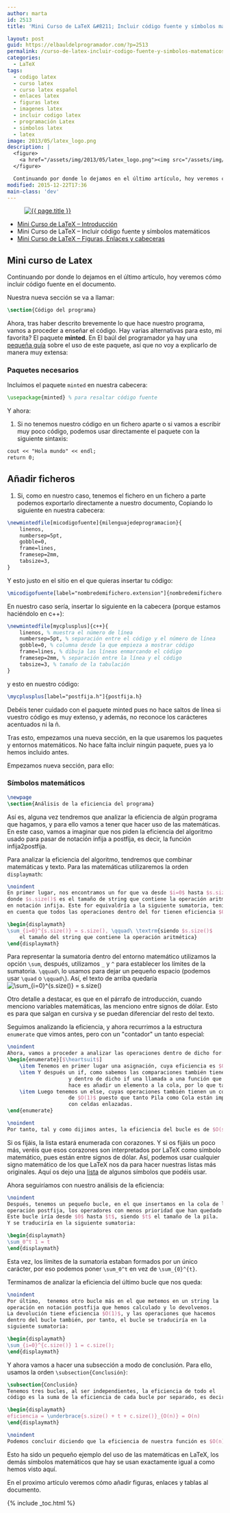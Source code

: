 ```yaml
---
author: marta
id: 2513
title: 'Mini Curso de LaTeX &#8211; Incluir código fuente y símbolos matemáticos'

layout: post
guid: https://elbauldelprogramador.com/?p=2513
permalink: /curso-de-latex-incluir-codigo-fuente-y-simbolos-matematicos/
categories:
  - LaTeX
tags:
  - codigo latex
  - curso latex
  - curso latex español
  - enlaces latex
  - figuras latex
  - imagenes latex
  - incluir codigo latex
  - programación Latex
  - simbolos latex
  - latex
image: 2013/05/latex_logo.png
description: |
  <figure>
    <a href="/assets/img/2013/05/latex_logo.png"><img src="/assets/img/2013/05/latex_logo.png" title="{{ page.title }}" alt="{{ page.title }}" /></a>
  </figure>

  Continuando por donde lo dejamos en el último artículo, hoy veremos cómo incluir código fuente en el documento.
modified: 2015-12-22T17:36
main-class: 'dev'
---
```


<figure>
  <a href="/assets/img/2013/05/latex_logo.png"><img src="/assets/img/2013/05/latex_logo.png" title="{{ page.title }}" alt="{{ page.title }}" /></a>
</figure>

* [Mini Curso de LaTeX &#8211; Introducción][1]
* Mini Curso de LaTeX &#8211; Incluir código fuente y símbolos matemáticos
* [Mini Curso de LaTeX &#8211; Figuras, Enlaces y cabeceras][2]

## Mini curso de Latex

Continuando por donde lo dejamos en el último artículo, hoy veremos cómo incluir código fuente en el documento.

Nuestra nueva sección se va a llamar:

```latex
\section{Código del programa}
```

Ahora, tras haber descrito brevemente lo que hace nuestro programa, vamos a proceder a enseñar el código. Hay varias alternativas para esto, mi favorita? El paquete **minted**. En El baúl del programador ya hay una [pequeña guía][3] sobre el uso de este paquete, así que no voy a explicarlo de manera muy extensa:

<!--ad-->

### Paquetes necesarios

Incluimos el paquete `minted` en nuestra cabecera:

```latex
\usepackage{minted} % para resaltar código fuente
```

Y ahora:

  1. Si no tenemos nuestro código en un fichero aparte o si vamos a escribir muy poco código, podemos usar directamente el paquete con la siguiente sintaxis:

```latex
cout << "Hola mundo" << endl;
return 0;

```

## Añadir ficheros

  1. Si, como en nuestro caso, tenemos el fichero en un fichero a parte podemos exportarlo directamente a nuestro documento, Copiando lo siguiente en nuestra cabecera:

```latex
\newmintedfile[micodigofuente]{milenguajedeprogramacion}{
    linenos,
    numbersep=5pt,
    gobble=0,
    frame=lines,
    framesep=2mm,
    tabsize=3,
}

```

Y esto justo en el sitio en el que quieras insertar tu código:

```latex
\micodigofuente[label="nombredemifichero.extension"]{nombredemifichero.extension}

```

En nuestro caso sería, insertar lo siguiente en la cabecera (porque estamos haciéndolo en c++):

```latex
\newmintedfile[mycplusplus]{c++}{
    linenos, % muestra el número de línea
    numbersep=5pt, % separación entre el código y el número de línea
    gobble=0, % columna desde la que empieza a mostrar código
    frame=lines, % dibuja las líneas enmarcando el código
    framesep=2mm, % separación entre la línea y el código
    tabsize=3, % tamaño de la tabulación
}

```

y esto en nuestro código:

```latex
\mycplusplus[label="postfija.h"]{postfija.h}

```

Debéis tener cuidado con el paquete minted pues no hace saltos de línea si vuestro código es muy extenso, y además, no reconoce los carácteres acentuados ni la ñ.

Tras esto, empezamos una nueva sección, en la que usaremos los paquetes y entornos matemáticos. No hace falta incluir ningún paquete, pues ya lo hemos incluido antes.

Empezamos nueva sección, para ello:

### Símbolos matemáticos

```latex
\newpage
\section{Análisis de la eficiencia del programa}

```

Así es, alguna vez tendremos que analizar la eficiencia de algún programa que hagamos, y para ello vamos a tener que hacer uso de las matemáticas. En este caso, vamos a imaginar que nos piden la eficiencia del algoritmo usado para pasar de notación infija a postfija, es decir, la función infija2postfija.

Para analizar la eficiencia del algoritmo, tendremos que combinar matemáticas y texto. Para las matemáticas utilizaremos la orden `displaymath`:

```latex
\noindent
En primer lugar, nos encontramos un for que va desde $i=0$ hasta $s.size()$,
donde $s.size()$ es el tamaño de string que contiene la operación aritmética
en notación infija. Este for equivaldría a la siguiente sumatoria, teniendo
en cuenta que todos las operaciones dentro del for tienen eficiencia $O(1)$:

\begin{displaymath}
\sum_{i=0}^{s.size()} = s.size(), \qquad\ \textrm{siendo $s.size()$
    el tamaño del string que contiene la operación aritmética}
\end{displaymath}

```

Para representar la sumatoria dentro del entorno matemático utilizamos la opción `\sum`, después, utilizamos `_` y `^` para establecer los límites de la sumatoria. `\qquad\` lo usamos para dejar un pequeño espacio (podemos usar `\quad` o `\qquad\`). Así, el texto de arriba quedaría <img src="//s0.wp.com/latex.php?latex=%5Csum_%7Bi%3D0%7D%5E%7Bs.size%28%29%7D+%3D+s.size%28%29&bg=ffffff&fg=000&s=0" alt="&#92;sum_{i=0}^{s.size()} = s.size()" title="&#92;sum_{i=0}^{s.size()} = s.size()" class="latex" />

Otro detalle a destacar, es que en el párrafo de introducción, cuando menciono variables matemáticas, las menciono entre signos de dólar. Esto es para que salgan en cursiva y se puedan diferenciar del resto del texto.

Seguimos analizando la eficiencia, y ahora recurrimos a la estructura `enumerate` que vimos antes, pero con un "contador" un tanto especial:

```latex
\noindent
Ahora, vamos a proceder a analizar las operaciones dentro de dicho for:
\begin{enumerate}[$\heartsuit$]
    \item Tenemos en primer lugar una asignación, cuya eficiencia es $O(1)$
    \item Y después un if, como sabemos las comparaciones también tienen $O(1)$,
                    y dentro de dicho if una llamada a una función que lo único que
                    hace es añadir un elemento a la cola, por lo que también es $O(1)$.
    \item Luego tenemos un else, cuyas operaciones también tienen un coste
                    de $O(1)$ puesto que tanto Pila como Cola están implementadas
                    con celdas enlazadas.
\end{enumerate}

\noindent
Por tanto, tal y como dijimos antes, la eficiencia del bucle es de $O(s.size())$.

```

Si os fijáis, la lista estará enumerada con corazones. Y si os fijáis un poco más, veréis que esos corazones son interpretados por LaTeX como símbolo matemático, pues están entre signos de dólar. Así, podemos usar cualquier signo matemático de los que LaTeX nos da para hacer nuestras listas más originales. Aquí os dejo una [lista][4] de algunos símbolos que podéis usar.

Ahora seguiríamos con nuestro análisis de la eficiencia:

```latex
\noindent
Después, tenemos un pequeño bucle, en el que insertamos en la cola de la
operación postfija, los operadores con menos prioridad que han quedado en la pila.
Este bucle iría desde $0$ hasta $t$, siendo $t$ el tamaño de la pila.
Y se traduciría en la siguiente sumatoria:

\begin{displaymath}
\sum_0^t 1 = t
\end{displaymath}

```

Esta vez, los límites de la sumatoria estaban formados por un único carácter, por eso podemos poner `\sum_0^t` en vez de `\sum_{0}^{t}`.

Terminamos de analizar la eficiencia del último bucle que nos queda:

```latex
\noindent
Por último,  tenemos otro bucle más en el que metemos en un string la
operación en notación postfija que hemos calculado y lo devolvemos.
La devolución tiene eficiencia $O(1)$, y las operaciones que hacemos
dentro del bucle también, por tanto, el bucle se traduciría en la
siguiente sumatoria:

\begin{displaymath}
\sum_{i=0}^{c.size()} 1 = c.size();
\end{displaymath}

```

Y ahora vamos a hacer una subsección a modo de conclusión. Para ello, usamos la orden `\subsection{Conclusión}`:

```latex
\subsection{Conclusión}
Tenemos tres bucles, al ser independientes, la eficiencia de todo el
código es la suma de la eficiencia de cada bucle por separado, es decir:

\begin{displaymath}
eficiencia = \underbrace{s.size() + t + c.size()}_{O(n)} = O(n)
\end{displaymath}

\noindent
Podemos concluir diciendo que la eficiencia de nuestra función es $O(n)$.

```

Esto ha sido un pequeño ejemplo del uso de las matemáticas en LaTeX, los demás símbolos matemáticos que hay se usan exactamente igual a como hemos visto aquí.

En el proximo artículo veremos cómo añadir figuras, enlaces y tablas al documento.



 [1]: https://elbauldelprogramador.com/mini-curso-de-latex-introduccion/ "Mini Curso de LaTeX - Introducción"
 [2]: https://elbauldelprogramador.com/curso-de-latex-figuras-enlaces-y-cabeceras/
 [3]: https://elbauldelprogramador.com/resaltar-sintaxis-del-codigo-fuente-en-latex-con-minted/ "Intro a Minted"
 [4]: http://web.ift.uib.no/Teori/KURS/WRK/TeX/symALL.html "lista"

{% include _toc.html %}
